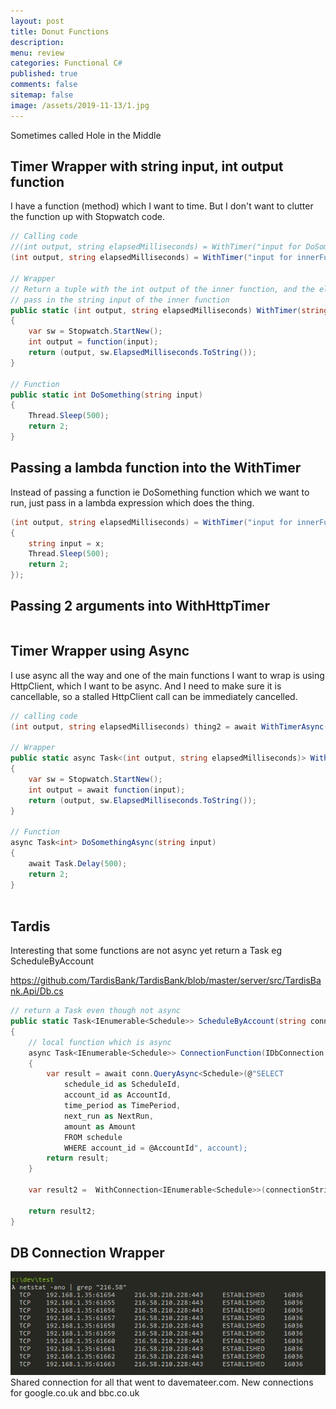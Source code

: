 ```yaml
---
layout: post
title: Donut Functions
description: 
menu: review
categories: Functional C#
published: true 
comments: false     
sitemap: false
image: /assets/2019-11-13/1.jpg
---
```


Sometimes called Hole in the Middle

## Timer Wrapper with string input, int output function

I have a function (method) which I want to time. But I don't want to clutter the function up with Stopwatch code.

```cs
// Calling code
//(int output, string elapsedMilliseconds) = WithTimer("input for DoSomething", x => DoSomething(x));
(int output, string elapsedMilliseconds) = WithTimer("input for innerFunction DoSomething", DoSomething);

// Wrapper
// Return a tuple with the int output of the inner function, and the elapsedMilliseconds of this WithTimer wrapper
// pass in the string input of the inner function
public static (int output, string elapsedMilliseconds) WithTimer(string input, Func<string, int> function)
{
    var sw = Stopwatch.StartNew();
    int output = function(input);
    return (output, sw.ElapsedMilliseconds.ToString());
}

// Function
public static int DoSomething(string input)
{
    Thread.Sleep(500);
    return 2;
}
```

## Passing a lambda function into the WithTimer

Instead of passing a function ie DoSomething function which we want to run, just pass in a lambda expression which does the thing.

```cs
(int output, string elapsedMilliseconds) = WithTimer("input for innerFunction", x =>
{
    string input = x;
    Thread.Sleep(500);
    return 2;
});

```

## Passing 2 arguments into WithHttpTimer

```cs

```

## Timer Wrapper using Async

I use async all the way and one of the main functions I want to wrap is using HttpClient, which I want to be async. And I need to make sure it is cancellable, so a stalled HttpClient call can be immediately cancelled.

```cs
// calling code
(int output, string elapsedMilliseconds) thing2 = await WithTimerAsync("input for DoSomethingAsync", DoSomethingAsync);

// Wrapper
public static async Task<(int output, string elapsedMilliseconds)> WithTimerAsync(string input, Func<string, Task<int>> function)
{
    var sw = Stopwatch.StartNew();
    int output = await function(input);
    return (output, sw.ElapsedMilliseconds.ToString());
}

// Function
async Task<int> DoSomethingAsync(string input)
{
    await Task.Delay(500);
    return 2;
}



```

## Tardis

Interesting that some functions are not async yet return a Task eg ScheduleByAccount

https://github.com/TardisBank/TardisBank/blob/master/server/src/TardisBank.Api/Db.cs

```cs
// return a Task even though not async
public static Task<IEnumerable<Schedule>> ScheduleByAccount(string connectionString, Account account)
{
    // local function which is async
    async Task<IEnumerable<Schedule>> ConnectionFunction(IDbConnection conn)
    {
        var result = await conn.QueryAsync<Schedule>(@"SELECT
            schedule_id as ScheduleId,
            account_id as AccountId,
            time_period as TimePeriod,
            next_run as NextRun,
            amount as Amount
            FROM schedule
            WHERE account_id = @AccountId", account);
        return result;
    }

    var result2 =  WithConnection<IEnumerable<Schedule>>(connectionString, ConnectionFunction);

    return result2;
}
```

## DB Connection Wrapper


![alt text](/assets/2019-11-13/32.jpg "Connection pool sharing")
Shared connection for all that went to davemateer.com. New connections for google.co.uk and bbc.co.uk


